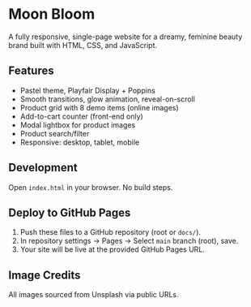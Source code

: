 # Moon Bloom

A fully responsive, single-page website for a dreamy, feminine beauty brand built with HTML, CSS, and JavaScript.

## Features
- Pastel theme, Playfair Display + Poppins
- Smooth transitions, glow animation, reveal-on-scroll
- Product grid with 8 demo items (online images)
- Add-to-cart counter (front-end only)
- Modal lightbox for product images
- Product search/filter
- Responsive: desktop, tablet, mobile

## Development
Open `index.html` in your browser. No build steps.

## Deploy to GitHub Pages
1. Push these files to a GitHub repository (root or `docs/`).
2. In repository settings → Pages → Select `main` branch (root), save.
3. Your site will be live at the provided GitHub Pages URL.

## Image Credits
All images sourced from Unsplash via public URLs.
